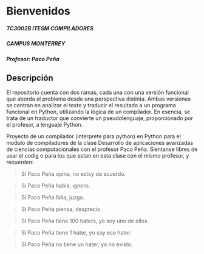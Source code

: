 # Bienvenidos
##### TC3002B ITESM COMPILADORES 
#####  CAMPUS MONTERREY 
#####  Profesor: Paco Peña 


## Descripción
El repositorio cuenta con dos ramas, cada una con una versión funcional que aborda el problema desde una perspectiva distinta. Ambas versiones se centran en analizar el texto y traducir el resultado a un programa funcional en Python, utilizando la lógica de un compilador. En esencia, se trata de un traductor que convierte un pseudolenguaje, proporcionado por el profesor, a lenguaje Python.


Proyecto de un compilador (intérprete para python) en Python para el modulo de compiladores de la clase Desarrollo de aplicaciones avanzadas de ciencias computacionales con el profesor Paco Peña.
Sientanse libres de usar el codig o para los que estan en esta clase con el mismo profesor, y  recuerden:

>Si Paco Peña opina, no estoy de acuerdo.

>Si Paco Peña habla, ignoro.

>Si Paco Peña falla, juzgo.

>Si Paco Peña piensa, desprecio.

>Si Paco Peña tiene 100 haters, yo soy uno de ellos.

>Si Paco Peña tiene 1 hater, yo soy ese hater.

>Si Paco Peña no tiene un hater, yo no existo.

